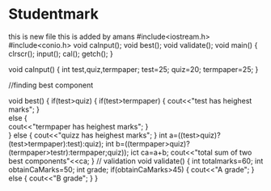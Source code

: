 Studentmark
===========
this is new file
this is added by amans
#include<iostream.h>
#include<conio.h>
void caInput();
void best();
void validate();
void main()
{
clrscr();
input();
cal();
getch();
}


void caInput()
{
int test,quiz,termpaper;
test=25;
quiz=20;
termpaper=25;
}


//finding best component

void best()
{
  if(test>quiz)
       {
          if(test>termpaper)
               {
                   cout<<"test has heighest marks";
                }  
           else
                 {  
                    cout<<"termpaper has heighest marks";
                }  
         }
    else
        {
         cout<<"quizz has heighest marks";
        }
int a=((test>quiz)?(test>termpaper):test):quiz);
int b=((termpaper>quiz)?(termpaper>testr):termpaper;quiz));
ict ca=a+b;
cout<<"total sum of two best components"<<ca;
}
// validation
void validate()
{
int totalmarks=60;
int obtainCaMarks=50;
 int grade;
if(obtainCaMarks>45)
{
cout<<"A grade";
}
else
{
cout<<"B grade";
}
}
